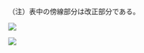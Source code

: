 （注）表中の傍線部分は改正部分である。

![](https://www.nta.go.jp/tmp/de35ef5c-3451-4a3f-b29c-1db133e82e75/images/5e08e29b4a721476cba6ead90267b51a81ad0c2f2922d45a997dc8db21630787.jpg)

![](https://www.nta.go.jp/tmp/de35ef5c-3451-4a3f-b29c-1db133e82e75/images/eadbb41c487eec17e7d3c3780f14c49ee97ea1f74dfbb7a074f5de0526203b36.jpg)